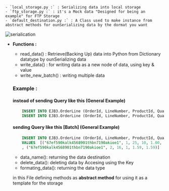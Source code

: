     - `local_storage.py :` : Serializing data into local storage
    - `ftp_storage.py :` : it's a Mock data "Designed for being an example" for FTP Storage
    - `default_destination.py :` : A Class used to make instance from abstract methods for ounSerializing data by the dormat you want
![serialication](https://i.ibb.co/2dZgVhT/1-Qaau-Fe77-Rsk7-Ye-ULrh-Utxw.gif)
- **Functions :**
    - read_data() : Retrieve(Backing Up) data into Python from Dictionary datatype by ounSerializing data
    - write_data() : for writing data as a new node of data, using key & value
    - write_new_batch() : writing multiple data 
    ### Example : 
    #### instead of sending Query like this (General Example)
    ```sql
        INSERT INTO EJB3.OrderLine (OrderId, LineNumber, ProductId, Quantity, Price, ExtendedPrice) VALUES("67ef590kalk4568901thbn7190akioe1", 1, 25, 10, 1.00, 10.00);
        INSERT INTO EJB3.OrderLine (OrderId, LineNumber, ProductId, Quantity, Price, ExtendedPrice) VALUES("67ef590kalk4568901thbn7190akioe1", 2, 16, 1, 1.59, 1.59);
    ```
    #### sending Query like this [Batch] (General Example)
    ```sql
        INSERT INTO EJB3.OrderLine (OrderId, LineNumber, ProductId, Quantity, Price, ExtendedPrice) 
        VALUES  [("67ef590kalk4568901thbn7190akioe1", 1, 25, 10, 1.00, 10.00)
        , ("67ef590kalk4568901thbn7190akioe1", 2, 16, 1, 1.59, 1.59)]
    ```
    - data_name(): returning the data destination 
    - delete_data(): deleting data by Accesing using the Key 
    - formating_data(): returning the data type 

    in this File defining methods as **abstract method** for using it as a template for the storage 

